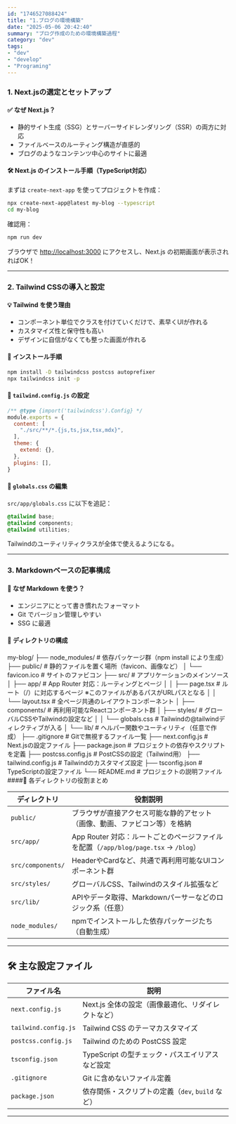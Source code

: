 ```yaml
---
id: "1746527088424"
title: "1.ブログの環境構築"
date: "2025-05-06 20:42:40"
summary: "ブログ作成のための環境構築過程"
category: "dev"
tags:
- "dev"
- "develop"
- "Programing"
---
```



### 1. Next.jsの選定とセットアップ

#### ✅ なぜ Next.js？

- 静的サイト生成（SSG）とサーバーサイドレンダリング（SSR）の両方に対応  
- ファイルベースのルーティング構造が直感的  
- ブログのようなコンテンツ中心のサイトに最適

#### 🛠 Next.js のインストール手順（TypeScript対応）

まずは `create-next-app` を使ってプロジェクトを作成：

```bash
npx create-next-app@latest my-blog --typescript
cd my-blog
```

確認用：

```bash
npm run dev
```

ブラウザで [http://localhost:3000](http://localhost:3000) にアクセスし、Next.js の初期画面が表示されればOK！

---

### 2. Tailwind CSSの導入と設定

#### 💡 Tailwind を使う理由

- コンポーネント単位でクラスを付けていくだけで、素早くUIが作れる  
- カスタマイズ性と保守性も高い  
- デザインに自信がなくても整った画面が作れる

#### 🧵 インストール手順

```bash
npm install -D tailwindcss postcss autoprefixer
npx tailwindcss init -p
```

#### 🔧 `tailwind.config.js` の設定

```js
/** @type {import('tailwindcss').Config} */
module.exports = {
  content: [
    "./src/**/*.{js,ts,jsx,tsx,mdx}",
  ],
  theme: {
    extend: {},
  },
  plugins: [],
}
```

#### 📄 `globals.css` の編集

`src/app/globals.css` に以下を追記：

```css
@tailwind base;
@tailwind components;
@tailwind utilities;
```

Tailwindのユーティリティクラスが全体で使えるようになる。

---

### 3. Markdownベースの記事構成

#### 📝 なぜ Markdown を使う？

- エンジニアにとって書き慣れたフォーマット  
- Git でバージョン管理しやすい  
- SSG に最適

#### 📁 ディレクトリの構成
my-blog/
├── node_modules/           # 依存パッケージ群（npm install により生成）
├── public/                 # 静的ファイルを置く場所（favicon、画像など）
│   └── favicon.ico         # サイトのファビコン
├── src/                    # アプリケーションのメインソース
│   ├── app/                # App Router 対応：ルーティングとページ
│   │   ├── page.tsx       # ルート（/）に対応するページ  ※このファイルがあるパスがURLパスとなる
│   │   └── layout.tsx     # 全ページ共通のレイアウトコンポーネント
│   ├── components/        # 再利用可能なReactコンポーネント群
│   ├── styles/            # グローバルCSSやTailwindの設定など
│   │   └── globals.css    # Tailwindの@tailwindディレクティブが入る
│   └── lib/               # ヘルパー関数やユーティリティ（任意で作成）
├── .gitignore              # Gitで無視するファイル一覧
├── next.config.js          # Next.jsの設定ファイル
├── package.json            # プロジェクトの依存やスクリプトを定義
├── postcss.config.js       # PostCSSの設定（Tailwind用）
├── tailwind.config.js      # Tailwindのカスタマイズ設定
├── tsconfig.json           # TypeScriptの設定ファイル
└── README.md               # プロジェクトの説明ファイル
####📂 各ディレクトリの役割まとめ

| ディレクトリ         | 役割説明 |
|----------------------|----------|
| `public/`            | ブラウザが直接アクセス可能な静的アセット（画像、動画、ファビコン等）を格納 |
| `src/app/`           | App Router 対応：ルートごとのページファイルを配置（`/app/blog/page.tsx` → `/blog`） |
| `src/components/`    | HeaderやCardなど、共通で再利用可能なUIコンポーネント群 |
| `src/styles/`        | グローバルCSS、Tailwindのスタイル拡張など |
| `src/lib/`           | APIやデータ取得、Markdownパーサーなどのロジック系（任意） |
| `node_modules/`      | npmでインストールした依存パッケージたち（自動生成） |

---

## 🛠 主な設定ファイル

| ファイル名              | 説明 |
|-------------------------|------|
| `next.config.js`        | Next.js 全体の設定（画像最適化、リダイレクトなど） |
| `tailwind.config.js`    | Tailwind CSS のテーマカスタマイズ |
| `postcss.config.js`     | Tailwind のための PostCSS 設定 |
| `tsconfig.json`         | TypeScript の型チェック・パスエイリアスなど設定 |
| `.gitignore`            | Git に含めないファイル定義 |
| `package.json`          | 依存関係・スクリプトの定義（`dev`, `build` など） |

---


